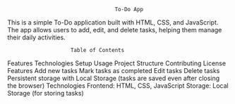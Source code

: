                                       To-Do App
This is a simple To-Do application built with HTML, CSS, and JavaScript. The app allows users to add, edit, and delete tasks, helping them manage their daily activities.

                        Table of Contents
Features
Technologies
Setup
Usage
Project Structure
Contributing
License
                            Features
Add new tasks
Mark tasks as completed
Edit tasks
Delete tasks
Persistent storage with Local Storage (tasks are saved even after closing the browser)
                           Technologies
Frontend: HTML, CSS, JavaScript
Storage: Local Storage (for storing tasks)

